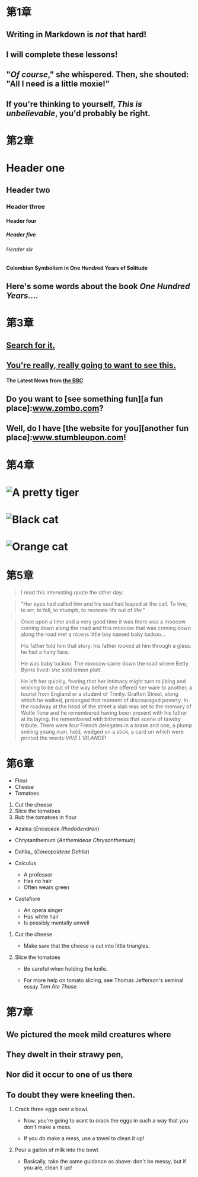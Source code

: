 

# 第1章


## Writing in Markdown is _not_ that hard!

## I **will** complete these lessons!

## "_Of course_," she whispered. Then, she shouted: "All I need is **a little moxie!**"

## If you're thinking to yourself, **_This is unbelievable_**, you'd probably be right.


# 第2章


# Header one
## Header two
### Header three
#### Header four
##### Header five
###### Header six
#### Colombian Symbolism in One Hundred Years of Solitude
## Here's some words about the book _One Hundred Years...._


# 第3章


## [Search for it.](www.google.com)

## [You're **really**, **really** going to want to see this.](www.dailykitten.com)

#### The Latest News from [the BBC](www.bbc.com/news)
## Do you want to [see something fun][a fun place]:www.zombo.com?

## Well, do I have [the website for you][another fun place]:www.stumbleupon.com!


# 第4章


# ![A pretty tiger](https://upload.wikimedia.org/wikipedia/commons/5/56/Tiger.50.jpg)

# ![Black cat](https://upload.wikimedia.org/wikipedia/commons/a/a3/81_INF_DIV_SSI.jpg)

# ![Orange cat](http://icons.iconarchive.com/icons/google/noto-emoji-animals-nature/256/22221-cat-icon.png)


# 第5章


>I read this interesting quote the other day:

>"Her eyes had called him and his soul had leaped at the call. To live, to err, to fall, to triumph, to recreate life out of life!"

> Once upon a time and a very good time it was there was a moocow coming down along the road and this moocow that was coming down along the road met a nicens little boy named baby tuckoo...
>
> His father told him that story: his father looked at him through a glass: he had a hairy face.
> 
> He was baby tuckoo. The moocow came down the road where Betty Byrne lived: she sold lemon platt.

> He left her quickly, fearing that her intimacy might turn to jibing and wishing to be out of the way before she offered her ware to another, a tourist from England or a student of Trinity. Grafton Street, along which he walked, prolonged that moment of discouraged poverty. In the roadway at the head of the street a slab was set to the memory of Wolfe Tone and he remembered having been present with his father at its laying. He remembered with bitterness that scene of tawdry tribute. There were four French delegates in a brake and one, a plump smiling young man, held, wedged on a stick, a card on which were printed the words:_VIVE L'IRLANDE_!


# 第6章


* Flour
* Cheese
* Tomatoes


1. Cut the cheese
2. Slice the tomatoes
3. Rub the tomatoes in flour


* Azalea (_Ericaceae Rhododendron_)

* Chrysanthemum (_Anthemideae Chrysanthemum_)

* Dahlia_ (_Coreopsideae Dahlia_)


* Calculus

  * A professor
  * Has no hair
  * Often wears green
* Castafiore

  * An opera singer
  * Has white hair
  * Is possibly mentally unwell
1. Cut the cheese

   * Make sure that the cheese is cut into little triangles. 

2. Slice the tomatoes

   * Be careful when holding the knife. 

   * For more help on tomato slicing, see Thomas Jefferson's seminal essay _Tom Ate Those._ 


# 第7章
## We pictured the meek mild creatures where  

## They dwelt in their strawy pen,    

## Nor did it occur to one of us there   

## To doubt they were kneeling then.  

1. Crack three eggs over a bowl.  

   * Now, you're going to want to crack the eggs in such a way that you don't make a mess.  
   
   * If you _do_ make a mess, use a towel to clean it up!
2. Pour a gallon of milk into the bowl. 
    * Basically, take the same guidance as above: don't be messy, but if you are, clean it up!